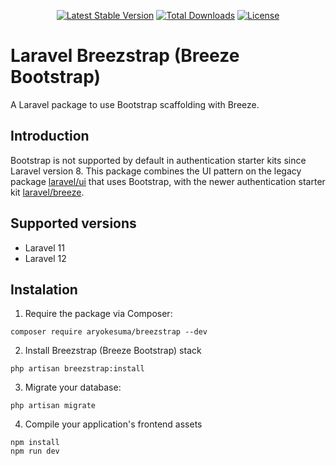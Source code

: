 <div align="center">

[![Latest Stable Version](http://poser.pugx.org/aryokesuma/breezstrap/v)](https://packagist.org/packages/aryokesuma/breezstrap)
[![Total Downloads](http://poser.pugx.org/aryokesuma/breezstrap/downloads)](https://packagist.org/packages/aryokesuma/breezstrap)
[![License](http://poser.pugx.org/aryokesuma/breezstrap/license)](https://packagist.org/packages/aryokesuma/breezstrap)

</div>

# Laravel Breezstrap (Breeze Bootstrap) 

A Laravel package to use Bootstrap scaffolding with Breeze.


## Introduction

Bootstrap is not supported by default in authentication starter kits since Laravel version 8. This package combines the UI pattern on the legacy package [laravel/ui](https://github.com/laravel/ui) that uses Bootstrap, with the newer authentication starter kit [laravel/breeze](https://github.com/laravel/breeze).

## Supported versions

* Laravel 11
* Laravel 12

## Instalation

1. Require the package via Composer:

```
composer require aryokesuma/breezstrap --dev
```

2. Install Breezstrap (Breeze Bootstrap) stack

```
php artisan breezstrap:install
```

3. Migrate your database:

```
php artisan migrate
```

4. Compile your application's frontend assets

```
npm install
npm run dev
``` 
